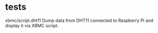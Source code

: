 tests
===== 
xbmc/script.dht11	Dump data from DHT11 connected to Raspberry Pi and display it via XBMC script.
